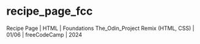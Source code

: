 # recipe_page_fcc
Recipe Page | HTML | Foundations The_Odin_Project Remix (HTML, CSS) | 01/06 | freeCodeCamp | 2024
